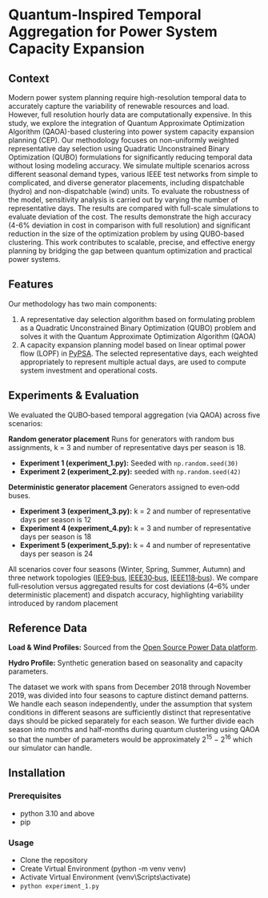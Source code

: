 # Quantum-Inspired Temporal Aggregation for Power System Capacity Expansion

## Context

Modern power system planning require high-resolution temporal data to accurately capture the variability of renewable resources and load. However, full resolution hourly data are computationally expensive.  In this study, we explore the integration of Quantum Approximate Optimization Algorithm (QAOA)-based clustering into power system capacity expansion planning (CEP). Our methodology focuses on non-uniformly weighted representative day selection using Quadratic Unconstrained Binary Optimization (QUBO) formulations for significantly reducing temporal data without losing modeling accuracy. We simulate multiple scenarios across different seasonal demand types, various IEEE test networks from simple to complicated, and diverse generator placements, including dispatchable (hydro) and non-dispatchable (wind) units. To evaluate the robustness of the model, sensitivity analysis is carried out by varying the number of representative days. The results are compared with full-scale simulations to evaluate deviation of the cost. The results demonstrate the high accuracy (4-6% deviation in cost in comparison with full resolution) and significant reduction in the size of the optimization problem by using QUBO-based clustering.  This work contributes to scalable, precise, and effective energy planning by bridging the gap between quantum optimization and practical power systems.

## Features

Our methodology has two main components: 
1. A representative day selection algorithm based on formulating problem as a Quadratic Unconstrained Binary Optimization (QUBO) problem and solves it with the Quantum Approximate Optimization Algorithm (QAOA) 
2. A capacity expansion planning model based on linear optimal power flow (LOPF) in [PyPSA](https://pypsa.readthedocs.io/en/latest/). The selected representative days, each weighted appropriately to represent multiple actual days, are used to compute system investment and operational costs.

## Experiments & Evaluation
We evaluated the QUBO‑based temporal aggregation (via QAOA) across five scenarios:

**Random generator placement**
Runs for generators with random bus assignments, k = 3 and number of representative days per season is 18.
- **Experiment 1 (experiment_1.py):**  Seeded with `np.random.seed(30)`
- **Experiment 2 (experiment_2.py):**  seeded with `np.random.seed(42)`

**Deterministic generator placement**
Generators assigned to even‑odd buses.
- **Experiment 3 (experiment_3.py):** k = 2 and number of representative days per season is 12 
- **Experiment 4 (experiment_4.py):** k = 3 and number of representative days per season is 18 
- **Experiment 5 (experiment_5.py):** k = 4 and number of representative days per season is 24 

All scenarios cover four seasons (Winter, Spring, Summer, Autumn) and three network topologies ([IEE9‑bus](https://github.com/MATPOWER/matpower/blob/master/data/case9.m), [IEEE30‑bus](https://github.com/MATPOWER/matpower/blob/master/data/case_ieee30.m), [IEEE118‑bus](https://github.com/MATPOWER/matpower/blob/master/data/case118.m)). We compare full‑resolution versus aggregated results for cost deviations (4–6% under deterministic placement) and dispatch accuracy, highlighting variability introduced by random placement


## Reference Data

**Load & Wind Profiles:** Sourced from the [Open Source Power Data platform](https://data.open-power-system-data.org/time_series).

**Hydro Profile:** Synthetic generation based on seasonality and capacity parameters. 

The dataset we work with spans from December 2018 through November 2019, was divided into four seasons to capture distinct demand patterns. We handle each season independently, under the assumption that system conditions in different seasons are sufficiently distinct that representative days should be picked separately for each season. We further divide each season into months and half-months during quantum clustering using QAOA so that the number of parameters would be approximately 2<sup>15</sup> − 2<sup>16</sup>
 which our simulator can handle. 

## Installation

### Prerequisites
- python 3.10 and above
- pip

### Usage
- Clone the repository
- Create Virtual Environment (python -m venv venv)
- Activate Virtual Environment (venv\Scripts\activate)
- `python experiment_1.py`
